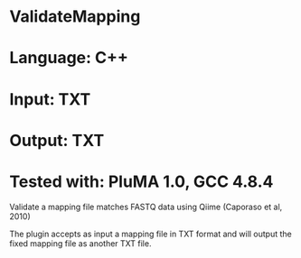 # ValidateMapping
# Language: C++
# Input: TXT
# Output: TXT
# Tested with: PluMA 1.0, GCC 4.8.4

Validate a mapping file matches FASTQ data using Qiime (Caporaso et al, 2010)

The plugin accepts as input a mapping file in TXT format and will output the fixed
mapping file as another TXT file.
